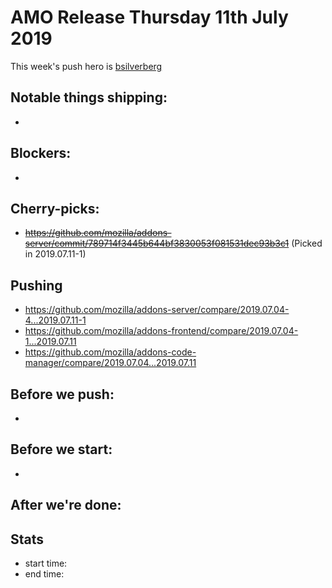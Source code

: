 # AMO Release Thursday 11th July 2019

This week's push hero is [bsilverberg](https://github.com/bobsilverberg)

## Notable things shipping:

*

## Blockers:

*

## Cherry-picks:

* ~~https://github.com/mozilla/addons-server/commit/789714f3445b644bf3830053f081531dec93b3c1~~ (Picked in 2019.07.11-1)

## Pushing

- https://github.com/mozilla/addons-server/compare/2019.07.04-4...2019.07.11-1
- https://github.com/mozilla/addons-frontend/compare/2019.07.04-1...2019.07.11
- https://github.com/mozilla/addons-code-manager/compare/2019.07.04...2019.07.11

## Before we push:

* 

## Before we start:

*

## After we're done:


## Stats

- start time:
- end time:
